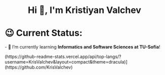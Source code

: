 <h1 align="center">Hi 👋, I'm Kristiyan Valchev</h1>

<h1>😉 Current Status:</h1>
<p>- 🌱 I’m currently learning <strong>Informatics and Software Sciences at TU-Sofia</strong>!</p>
(https://github-readme-stats.vercel.app/api/top-langs/?username=KrisValchev&layout=compact&theme=dracula)](https://github.com/KrisValchev)


